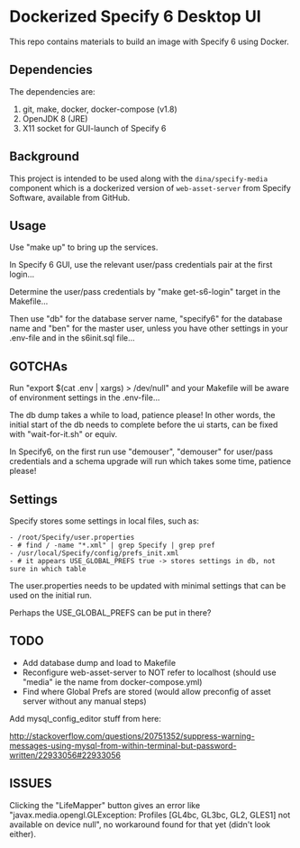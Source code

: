 # Dockerized Specify 6 Desktop UI

This repo contains materials to build an image with Specify 6 using Docker.

## Dependencies

The dependencies are:

1. git, make, docker, docker-compose (v1.8)
1. OpenJDK 8 (JRE)
1. X11 socket for GUI-launch of Specify 6

## Background

This project is intended to be used along with the `dina/specify-media` component which is a dockerized version of `web-asset-server` from Specify Software, available from GitHub.

## Usage

Use "make up" to bring up the services.

In Specify 6 GUI, use the relevant user/pass credentials pair at the first login...

Determine the user/pass credentials by "make get-s6-login" target in the Makefile...

Then use "db" for the database server name, "specify6" for the database name and "ben" for the master user, unless you have other settings in your .env-file and in the s6init.sql file...

## GOTCHAs

Run "export $(cat .env | xargs) > /dev/null" and your Makefile will be aware of environment settings in the .env-file...

The db dump takes a while to load, patience please! In other words, the initial start of the db needs to complete before the ui starts, can be fixed with "wait-for-it.sh" or equiv.

In Specify6, on the first run use "demouser", "demouser" for user/pass credentials and a schema upgrade will run which takes some time, patience please!

## Settings

Specify stores some settings in local files, such as:

	- /root/Specify/user.properties
	- # find / -name "*.xml" | grep Specify | grep pref
	- /usr/local/Specify/config/prefs_init.xml
	- # it appears USE_GLOBAL_PREFS true -> stores settings in db, not sure in which table

The user.properties needs to be updated with minimal settings that can be used on the initial run.

Perhaps the USE_GLOBAL_PREFS can be put in there?

## TODO

- Add database dump and load to Makefile
- Reconfigure web-asset-server to NOT refer to localhost (should use "media" ie the name from docker-compose.yml)
- Find where Global Prefs are stored (would allow preconfig of asset server without any manual steps)

Add mysql_config_editor stuff from here:

http://stackoverflow.com/questions/20751352/suppress-warning-messages-using-mysql-from-within-terminal-but-password-written/22933056#22933056

## ISSUES

Clicking the "LifeMapper" button gives an error like "javax.media.opengl.GLException: Profiles [GL4bc, GL3bc, GL2, GLES1] not available on device null", no workaround found for that yet (didn't look either).

